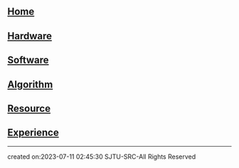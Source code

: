 
## [Home](Home/Home.md)
## [Hardware](Home/Hardware.md)
## [Software](Home/Software.md)
## [Algorithm](Home/Algorithm.md)
## [Resource](Home/Resource.md)
## [Experience](Home/Experience.md)


---

created on:2023-07-11 02:45:30
SJTU-SRC-All Rights Reserved

